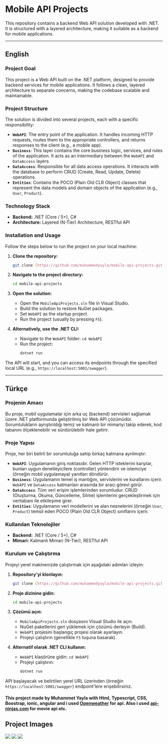 # Mobile API Projects

This repository contains a backend Web API solution developed with .NET. It is structured with a layered architecture, making it suitable as a backend for mobile applications.

---

## English

### Project Goal

This project is a Web API built on the .NET platform, designed to provide backend services for mobile applications. It follows a clean, layered architecture to separate concerns, making the codebase scalable and maintainable.

### Project Structure

The solution is divided into several projects, each with a specific responsibility:

* **`WebAPI`**: The entry point of the application. It handles incoming HTTP requests, routes them to the appropriate controllers, and returns responses to the client (e.g., a mobile app).
* **`Business`**: This layer contains the core business logic, services, and rules of the application. It acts as an intermediary between the `WebAPI` and `DataAccess` layers.
* **`DataAccess`**: Responsible for all data access operations. It interacts with the database to perform CRUD (Create, Read, Update, Delete) operations.
* **`Entities`**: Contains the POCO (Plain Old CLR Object) classes that represent the data models and domain objects of the application (e.g., `User`, `Product`).

### Technology Stack

* **Backend:** .NET (Core / 5+), C#
* **Architecture:** Layered (N-Tier) Architecture, RESTful API

### Installation and Usage

Follow the steps below to run the project on your local machine:

1.  **Clone the repository:**
    ```bash
    git clone [https://github.com/muhammedyayla/mobile-api-projects.git](https://github.com/muhammedyayla/mobile-api-projects.git)
    ```
2.  **Navigate to the project directory:**
    ```bash
    cd mobile-api-projects
    ```
3.  **Open the solution:**
    * Open the `MobileApiProjects.sln` file in Visual Studio.
    * Build the solution to restore NuGet packages.
    * Set `WebAPI` as the startup project.
    * Run the project (usually by pressing `F5`).

4.  **Alternatively, use the .NET CLI:**
    * Navigate to the `WebAPI` folder: `cd WebAPI`
    * Run the project:
        ```bash
        dotnet run
        ```

The API will start, and you can access its endpoints through the specified local URL (e.g., `https://localhost:5001/swagger`).

---

## Türkçe

### Projenin Amacı

Bu proje, mobil uygulamalar için arka uç (backend) servisleri sağlamak üzere .NET platformunda geliştirilmiş bir Web API çözümüdür. Sorumlulukların ayrıştırıldığı temiz ve katmanlı bir mimariyi takip ederek, kod tabanını ölçeklenebilir ve sürdürülebilir hale getirir.

### Proje Yapısı

Proje, her biri belirli bir sorumluluğa sahip birkaç katmana ayrılmıştır:

* **`WebAPI`**: Uygulamanın giriş noktasıdır. Gelen HTTP isteklerini karşılar, bunları uygun denetleyicilere (controller) yönlendirir ve istemciye (örneğin mobil uygulamaya) yanıtları döndürür.
* **`Business`**: Uygulamanın temel iş mantığını, servislerini ve kurallarını içerir. `WebAPI` ve `DataAccess` katmanları arasında bir aracı görevi görür.
* **`DataAccess`**: Tüm veri erişim işlemlerinden sorumludur. CRUD (Oluşturma, Okuma, Güncelleme, Silme) işlemlerini gerçekleştirmek için veritabanı ile etkileşime girer.
* **`Entities`**: Uygulamanın veri modellerini ve alan nesnelerini (örneğin `User`, `Product`) temsil eden POCO (Plain Old CLR Object) sınıflarını içerir.

### Kullanılan Teknolojiler

* **Backend:** .NET (Core / 5+), C#
* **Mimari:** Katmanlı Mimari (N-Tier), RESTful API

### Kurulum ve Çalıştırma

Projeyi yerel makinenizde çalıştırmak için aşağıdaki adımları izleyin:

1.  **Repository'yi klonlayın:**
    ```bash
    git clone [https://github.com/muhammedyayla/mobile-api-projects.git](https://github.com/muhammedyayla/mobile-api-projects.git)
    ```
2.  **Proje dizinine gidin:**
    ```bash
    cd mobile-api-projects
    ```
3.  **Çözümü açın:**
    * `MobileApiProjects.sln` dosyasını Visual Studio ile açın.
    * NuGet paketlerini geri yüklemek için çözümü derleyin (Build).
    * `WebAPI` projesini başlangıç projesi olarak ayarlayın.
    * Projeyi çalıştırın (genellikle `F5` tuşuna basarak).

4.  **Alternatif olarak .NET CLI kullanın:**
    * `WebAPI` klasörüne gidin: `cd WebAPI`
    * Projeyi çalıştırın:
        ```bash
        dotnet run
        ```

API başlayacak ve belirtilen yerel URL üzerinden (örneğin `https://localhost:5001/swagger`) endpoint'lere erişebilirsiniz.

#### This project made by Muhammet Yayla with Html, Typescript, CSS, Boostrap, ionic, angular and i used [Openweather](https://openweathermap.org/api) for api. Also i used [api-ninjas.com](https://api-ninjas.com/api/cars) for movie api etc.



## Project Images
![](/mobile-api-projects/src/assets/movie1.png)
![](/mobile-api-projects/src/assets/movie2.png)
![](mobile-api-projects/src/assets/todo.png)
